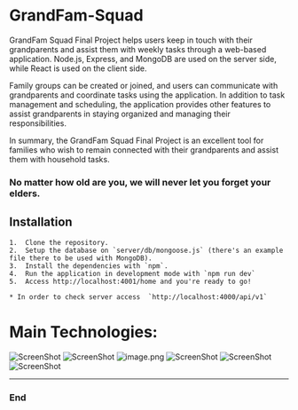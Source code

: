 # GrandFam-Squad

GrandFam Squad Final Project helps users keep in touch with their grandparents and assist them with weekly tasks through a web-based application. Node.js, Express, and MongoDB are used on the server side, while React is used on the client side.

Family groups can be created or joined, and users can communicate with grandparents and coordinate tasks using the application. In addition to task management and scheduling, the application provides other features to assist grandparents in staying organized and managing their responsibilities.

In summary, the GrandFam Squad Final Project is an excellent tool for families who wish to remain connected with their grandparents and assist them with household tasks.

### No matter how old are you, we will never let you forget your elders.

## Installation




```
1.  Clone the repository.
2.  Setup the database on `server/db/mongoose.js` (there's an example file there to be used with MongoDB).
3.  Install the dependencies with `npm`.
4.  Run the application in development mode with `npm run dev`
5.  Access http://localhost:4001/home and you're ready to go!

* In order to check server access  `http://localhost:4000/api/v1` 
```


#  Main Technologies:

<p align="center">

![ScreenShot](https://www.vectorlogo.zone/logos/reactjs/reactjs-icon.svg)
![ScreenShot](https://www.vectorlogo.zone/logos/sendgrid/sendgrid-ar21.svg)
![image.png](https://raw.githubusercontent.com/emotion-js/emotion/main/emotion.png**=600x400**)
![ScreenShot](https://www.vectorlogo.zone/logos/nodejs/nodejs-icon.svg)
![ScreenShot](https://www.vectorlogo.zone/logos/expressjs/expressjs-ar21.svg)
![ScreenShot](https://www.vectorlogo.zone/logos/mongodb/mongodb-ar21.svg)

</p>

---
### End
